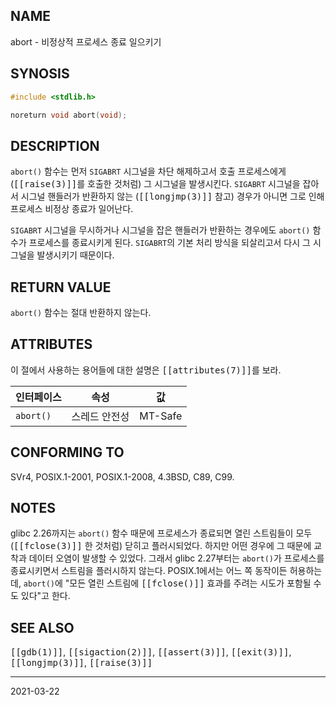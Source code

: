 ## NAME

abort - 비정상적 프로세스 종료 일으키기

## SYNOSIS

```c
#include <stdlib.h>

noreturn void abort(void);
```

## DESCRIPTION

`abort()` 함수는 먼저 `SIGABRT` 시그널을 차단 해제하고서 호출 프로세스에게 (<tt>[[raise(3)]]</tt>를 호출한 것처럼) 그 시그널을 발생시킨다. `SIGABRT` 시그널을 잡아서 시그널 핸들러가 반환하지 않는 (<tt>[[longjmp(3)]]</tt> 참고) 경우가 아니면 그로 인해 프로세스 비정상 종료가 일어난다.

`SIGABRT` 시그널을 무시하거나 시그널을 잡은 핸들러가 반환하는 경우에도 `abort()` 함수가 프로세스를 종료시키게 된다. `SIGABRT`의 기본 처리 방식을 되살리고서 다시 그 시그널을 발생시키기 때문이다.

## RETURN VALUE

`abort()` 함수는 절대 반환하지 않는다.

## ATTRIBUTES

이 절에서 사용하는 용어들에 대한 설명은 <tt>[[attributes(7)]]</tt>를 보라.

| 인터페이스 | 속성 | 값 |
| --- | --- | --- |
| `abort()` | 스레드 안전성 | MT-Safe |

## CONFORMING TO

SVr4, POSIX.1-2001, POSIX.1-2008, 4.3BSD, C89, C99.

## NOTES

glibc 2.26까지는 `abort()` 함수 때문에 프로세스가 종료되면 열린 스트림들이 모두 (<tt>[[fclose(3)]]</tt> 한 것처럼) 닫히고 플러시되었다. 하지만 어떤 경우에 그 때문에 교착과 데이터 오염이 발생할 수 있었다. 그래서 glibc 2.27부터는 `abort()`가 프로세스를 종료시키면서 스트림을 플러시하지 않는다. POSIX.1에서는 어느 쪽 동작이든 허용하는데, `abort()`에 "모든 열린 스트림에 <tt>[[fclose()]]</tt> 효과를 주려는 시도가 포함될 수도 있다"고 한다.

## SEE ALSO

<tt>[[gdb(1)]]</tt>, <tt>[[sigaction(2)]]</tt>, <tt>[[assert(3)]]</tt>, <tt>[[exit(3)]]</tt>, <tt>[[longjmp(3)]]</tt>, <tt>[[raise(3)]]</tt>

----

2021-03-22
